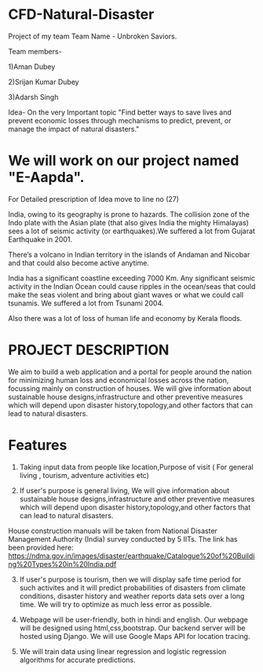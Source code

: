 # CFD-Natural-Disaster
Project of my team
Team Name - Unbroken Saviors.

Team members-

1)Aman Dubey 

2)Srijan Kumar Dubey 

3)Adarsh Singh
              
Idea- On the very Important topic "Find better ways to save lives and prevent economic losses through mechanisms to predict, prevent, or manage the impact of natural disasters." 

# We will work on our project named "E-Aapda".

For Detailed prescription of Idea move to line no (27)

India, owing to its geography is prone to hazards. The collision zone of the Indo plate with the Asian plate (that also gives India the mighty Himalayas) sees a lot of seismic activity (or earthquakes).We suffered a lot from Gujarat Earthquake in 2001.

There’s a volcano in Indian territory in the islands of Andaman and Nicobar and that could also become active anytime.

India has a significant coastline exceeding 7000 Km. Any significant seismic activity in the Indian Ocean could cause ripples in the ocean/seas that could make the seas violent and bring about giant waves or what we could call tsunamis. We suffered a lot from Tsunami 2004.

Also there was a lot of loss of human life and economy by Kerala floods.

# PROJECT DESCRIPTION

We aim to build a web application and a portal for people around the nation for minimizing human loss and economical losses across the nation, focussing mainly on construction of houses. We will give information about sustainable house designs,infrastructure and other preventive measures which will depend upon disaster history,topology,and other factors that can lead to natural disasters. 



# Features
1) Taking input data from people like location,Purpose of visit ( For general living , tourism, adventure activities etc)

2) If user's purpose is general living, We will give information about sustainable house designs,infrastructure and other preventive measures which will depend upon disaster history,topology,and other factors that can lead to natural disasters. 

House construction manuals will be taken from National Disaster Management Authority (India) survey conducted by 5 IITs. The link has been provided here: 
https://ndma.gov.in/images/disaster/earthquake/Catalogue%20of%20Building%20Types%20in%20India.pdf

3) If user's purpose is tourism, then we will display safe time period for such activites and it will predict probabilities of disasters from climate conditions, disaster history and weather reports data sets over a long time. We will try to optimize as much less error as possible. 

4) Webpage will be user-friendly, both in hindi and english. Our webpage will be designed using html,css,bootstrap. Our backend server will be hosted using Django. We will use Google Maps API for location tracing.

5) We will train data using linear regression and logistic regression algorithms for accurate predictions. 

